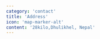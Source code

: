 ```yaml
---
category: 'contact'
title: 'Address'
icon: 'map-marker-alt'
content: '28kilo,Dhulikhel, Nepal'
---
```


